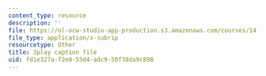 ```yaml
---
content_type: resource
description: ''
file: https://ol-ocw-studio-app-production.s3.amazonaws.com/courses/14-01sc-principles-of-microeconomics-fall-2011/fd1e327af2e055d4adc950f38da9c898_IuQjBqzmUKA.vtt
file_type: application/x-subrip
resourcetype: Other
title: 3play caption file
uid: fd1e327a-f2e0-55d4-adc9-50f38da9c898
---
```

